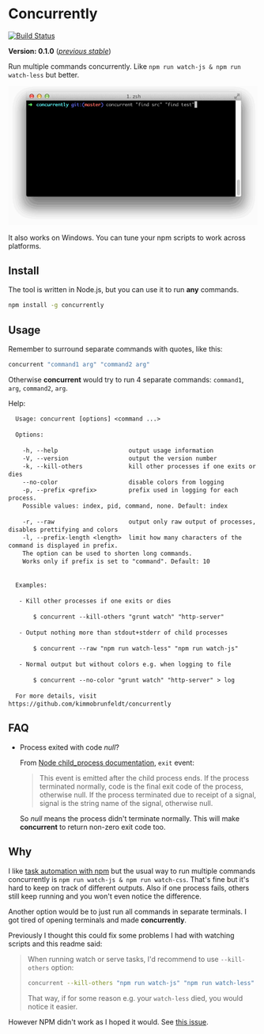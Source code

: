 # Concurrently

[![Build Status](https://travis-ci.org/kimmobrunfeldt/concurrently.svg)](https://travis-ci.org/kimmobrunfeldt/concurrently)

**Version: 0.1.0** ([*previous stable*](https://github.com/kimmobrunfeldt/concurrently/tree/0.0.5))

Run multiple commands concurrently.
Like `npm run watch-js & npm run watch-less` but better.

![](docs/demo.gif)

It also works on Windows. You can tune your npm scripts to work across platforms.

## Install

The tool is written in Node.js, but you can use it to run **any** commands.

```bash
npm install -g concurrently
```

## Usage

Remember to surround separate commands with quotes, like this:
```bash
concurrent "command1 arg" "command2 arg"
```

Otherwise **concurrent** would try to run 4 separate commands:
`command1`, `arg`, `command2`, `arg`.

Help:

```
  Usage: concurrent [options] <command ...>

  Options:

    -h, --help                    output usage information
    -V, --version                 output the version number
    -k, --kill-others             kill other processes if one exits or dies
    --no-color                    disable colors from logging
    -p, --prefix <prefix>         prefix used in logging for each process.
    Possible values: index, pid, command, none. Default: index

    -r, --raw                     output only raw output of processes, disables prettifying and colors
    -l, --prefix-length <length>  limit how many characters of the command is displayed in prefix.
    The option can be used to shorten long commands.
    Works only if prefix is set to "command". Default: 10


  Examples:

   - Kill other processes if one exits or dies

       $ concurrent --kill-others "grunt watch" "http-server"

   - Output nothing more than stdout+stderr of child processes

       $ concurrent --raw "npm run watch-less" "npm run watch-js"

   - Normal output but without colors e.g. when logging to file

       $ concurrent --no-color "grunt watch" "http-server" > log

  For more details, visit https://github.com/kimmobrunfeldt/concurrently
```

## FAQ

* Process exited with code *null*?

    From [Node child_process documentation](http://nodejs.org/api/child_process.html#child_process_event_exit), `exit` event:

    > This event is emitted after the child process ends. If the process
    > terminated normally, code is the final exit code of the process,
    > otherwise null. If the process terminated due to receipt of a signal,
    > signal is the string name of the signal, otherwise null.


    So *null* means the process didn't terminate normally. This will make **concurrent**
    to return non-zero exit code too.


## Why

I like [task automation with npm](http://substack.net/task_automation_with_npm_run)
but the usual way to run multiple commands concurrently is
```npm run watch-js & npm run watch-css```. That's fine but it's hard to keep
on track of different outputs. Also if one process fails, others still keep running
and you won't even notice the difference.

Another option would be to just run all commands in separate terminals. I got
tired of opening terminals and made **concurrently**.

Previously I thought this could fix some problems I had with watching scripts and this readme said:

> When running watch or serve tasks, I'd recommend to use `--kill-others` option:
>
> ```bash
> concurrent --kill-others "npm run watch-js" "npm run watch-less"
> ```
>
> That way, if for some reason e.g. your `watch-less` died, you would notice it easier.

However NPM didn't work as I hoped it would. See [this issue](https://github.com/kimmobrunfeldt/concurrently/issues/4).
